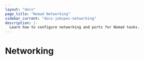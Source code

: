 ```yaml
---
layout: "docs"
page_title: "Nomad Networking"
sidebar_current: "docs-jobspec-networking"
description: |-
  Learn how to configure networking and ports for Nomad tasks.
---
```


# Networking
